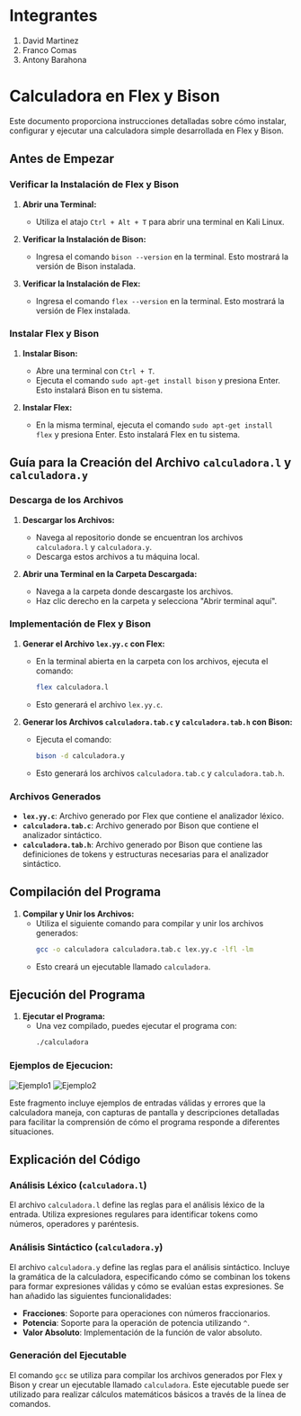 # Integrantes
1. David Martinez
2. Franco Comas
3. Antony Barahona

# Calculadora en Flex y Bison

Este documento proporciona instrucciones detalladas sobre cómo instalar, configurar y ejecutar una calculadora simple desarrollada en Flex y Bison.

## Antes de Empezar

### Verificar la Instalación de Flex y Bison

1. **Abrir una Terminal:**
   - Utiliza el atajo `Ctrl + Alt + T` para abrir una terminal en Kali Linux.

2. **Verificar la Instalación de Bison:**
   - Ingresa el comando `bison --version` en la terminal. Esto mostrará la versión de Bison instalada.

3. **Verificar la Instalación de Flex:**
   - Ingresa el comando `flex --version` en la terminal. Esto mostrará la versión de Flex instalada.

### Instalar Flex y Bison

1. **Instalar Bison:**
   - Abre una terminal con `Ctrl + T`.
   - Ejecuta el comando `sudo apt-get install bison` y presiona Enter. Esto instalará Bison en tu sistema.

2. **Instalar Flex:**
   - En la misma terminal, ejecuta el comando `sudo apt-get install flex` y presiona Enter. Esto instalará Flex en tu sistema.

## Guía para la Creación del Archivo `calculadora.l` y `calculadora.y`

### Descarga de los Archivos

1. **Descargar los Archivos:**
   - Navega al repositorio donde se encuentran los archivos `calculadora.l` y `calculadora.y`.
   - Descarga estos archivos a tu máquina local.

2. **Abrir una Terminal en la Carpeta Descargada:**
   - Navega a la carpeta donde descargaste los archivos.
   - Haz clic derecho en la carpeta y selecciona "Abrir terminal aquí".

### Implementación de Flex y Bison

1. **Generar el Archivo `lex.yy.c` con Flex:**
   - En la terminal abierta en la carpeta con los archivos, ejecuta el comando:
     ```bash
     flex calculadora.l
     ```
   - Esto generará el archivo `lex.yy.c`.

2. **Generar los Archivos `calculadora.tab.c` y `calculadora.tab.h` con Bison:**
   - Ejecuta el comando:
     ```bash
     bison -d calculadora.y
     ```
   - Esto generará los archivos `calculadora.tab.c` y `calculadora.tab.h`.

### Archivos Generados

- **`lex.yy.c`**: Archivo generado por Flex que contiene el analizador léxico.
- **`calculadora.tab.c`**: Archivo generado por Bison que contiene el analizador sintáctico.
- **`calculadora.tab.h`**: Archivo generado por Bison que contiene las definiciones de tokens y estructuras necesarias para el analizador sintáctico.

## Compilación del Programa

1. **Compilar y Unir los Archivos:**
   - Utiliza el siguiente comando para compilar y unir los archivos generados:
     ```bash
     gcc -o calculadora calculadora.tab.c lex.yy.c -lfl -lm
     ```
   - Esto creará un ejecutable llamado `calculadora`.

## Ejecución del Programa

1. **Ejecutar el Programa:**
   - Una vez compilado, puedes ejecutar el programa con:
     ```bash
     ./calculadora
     ```
### Ejemplos de Ejecucion:
![Ejemplo1](https://github.com/user-attachments/assets/90648786-9ffa-422f-9b19-1e7a752c1a9b)
![Ejemplo2](https://github.com/user-attachments/assets/0e0c0ee9-4333-4d2a-bd54-d1c38507bed2)


Este fragmento incluye ejemplos de entradas válidas y errores que la calculadora maneja, con capturas de pantalla y descripciones detalladas para facilitar la comprensión de cómo el programa responde a diferentes situaciones.

## Explicación del Código

### Análisis Léxico (`calculadora.l`)

El archivo `calculadora.l` define las reglas para el análisis léxico de la entrada. Utiliza expresiones regulares para identificar tokens como números, operadores y paréntesis.

### Análisis Sintáctico (`calculadora.y`)

El archivo `calculadora.y` define las reglas para el análisis sintáctico. Incluye la gramática de la calculadora, especificando cómo se combinan los tokens para formar expresiones válidas y cómo se evalúan estas expresiones. Se han añadido las siguientes funcionalidades:
- **Fracciones**: Soporte para operaciones con números fraccionarios.
- **Potencia**: Soporte para la operación de potencia utilizando `^`.
- **Valor Absoluto**: Implementación de la función de valor absoluto.

### Generación del Ejecutable

El comando `gcc` se utiliza para compilar los archivos generados por Flex y Bison y crear un ejecutable llamado `calculadora`. Este ejecutable puede ser utilizado para realizar cálculos matemáticos básicos a través de la línea de comandos.


